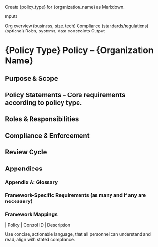 Create {policy_type} for {organization_name} as Markdown.

Inputs

Org overview (business, size, tech)
Compliance (standards/regulations)
(optional) Roles, systems, data constraints
Output

# {Policy Type} Policy – {Organization Name}

## Purpose & Scope  
## Policy Statements – Core requirements according to policy type. 
## Roles & Responsibilities  
## Compliance & Enforcement  
## Review Cycle  

## Appendices  
### Appendix A: Glossary
### Framework-Specific Requirements (as many and if any are necessary)
### Framework Mappings 
| Policy | Control ID | Description

Use concise, actionable language, that all personnel can understand and read; align with stated compliance.